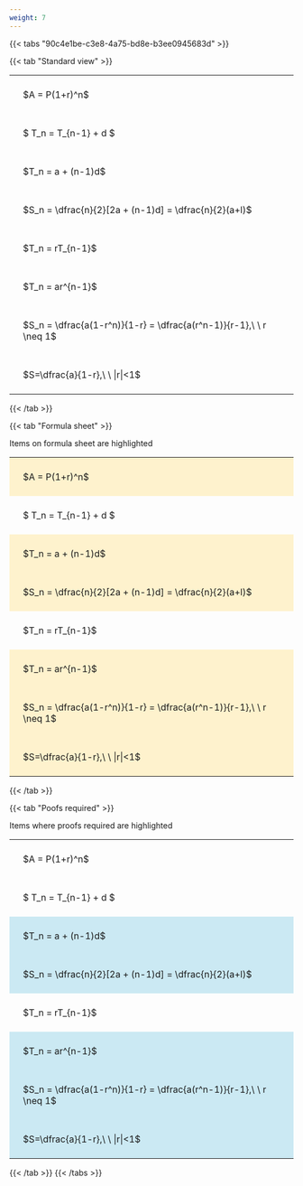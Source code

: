 ```yaml
---
weight: 7
---
```


{{< tabs "90c4e1be-c3e8-4a75-bd8e-b3ee0945683d" >}}

{{< tab "Standard view" >}}

<style type="text/css">
#T_9db4d th.col_heading {
  text-align: left;
  font-size: 1em;
}
#T_9db4d td {
  text-align: left;
  font-size: 1em;
  padding: 1.5em;
}
</style>
<table id="T_9db4d">
  <thead>
  </thead>
  <tbody>
    <tr>
      <td id="T_9db4d_row0_col0" class="data row0 col0" >$A = P(1+r)^n$</td>
    </tr>
    <tr>
      <td id="T_9db4d_row1_col0" class="data row1 col0" >$ T_n = T_{n-1} + d $</td>
    </tr>
    <tr>
      <td id="T_9db4d_row2_col0" class="data row2 col0" >$T_n = a + (n-1)d$</td>
    </tr>
    <tr>
      <td id="T_9db4d_row3_col0" class="data row3 col0" >$S_n = \dfrac{n}{2}[2a + (n-1)d] = \dfrac{n}{2}(a+l)$</td>
    </tr>
    <tr>
      <td id="T_9db4d_row4_col0" class="data row4 col0" >$T_n = rT_{n-1}$</td>
    </tr>
    <tr>
      <td id="T_9db4d_row5_col0" class="data row5 col0" >$T_n = ar^{n-1}$</td>
    </tr>
    <tr>
      <td id="T_9db4d_row6_col0" class="data row6 col0" >$S_n = \dfrac{a(1-r^n)}{1-r} = \dfrac{a(r^n-1)}{r-1},\ \  r \neq 1$</td>
    </tr>
    <tr>
      <td id="T_9db4d_row7_col0" class="data row7 col0" >$S=\dfrac{a}{1-r},\ \ |r|<1$</td>
    </tr>
  </tbody>
</table>
{{< /tab >}}

{{< tab "Formula sheet" >}}

Items on formula sheet are highlighted 
<br>
<style type="text/css">
#T_df6e8 th.col_heading {
  text-align: left;
  font-size: 1em;
}
#T_df6e8 td {
  text-align: left;
  font-size: 1em;
  padding: 1.5em;
}
#T_df6e8_row0_col0, #T_df6e8_row2_col0, #T_df6e8_row3_col0, #T_df6e8_row5_col0, #T_df6e8_row6_col0, #T_df6e8_row7_col0 {
  background-color: rgba(255,194,10, 0.2);
}
#T_df6e8_row1_col0, #T_df6e8_row4_col0 {
  background-color: rgba(0,0,0,0);
}
</style>
<table id="T_df6e8">
  <thead>
  </thead>
  <tbody>
    <tr>
      <td id="T_df6e8_row0_col0" class="data row0 col0" >$A = P(1+r)^n$</td>
    </tr>
    <tr>
      <td id="T_df6e8_row1_col0" class="data row1 col0" >$ T_n = T_{n-1} + d $</td>
    </tr>
    <tr>
      <td id="T_df6e8_row2_col0" class="data row2 col0" >$T_n = a + (n-1)d$</td>
    </tr>
    <tr>
      <td id="T_df6e8_row3_col0" class="data row3 col0" >$S_n = \dfrac{n}{2}[2a + (n-1)d] = \dfrac{n}{2}(a+l)$</td>
    </tr>
    <tr>
      <td id="T_df6e8_row4_col0" class="data row4 col0" >$T_n = rT_{n-1}$</td>
    </tr>
    <tr>
      <td id="T_df6e8_row5_col0" class="data row5 col0" >$T_n = ar^{n-1}$</td>
    </tr>
    <tr>
      <td id="T_df6e8_row6_col0" class="data row6 col0" >$S_n = \dfrac{a(1-r^n)}{1-r} = \dfrac{a(r^n-1)}{r-1},\ \  r \neq 1$</td>
    </tr>
    <tr>
      <td id="T_df6e8_row7_col0" class="data row7 col0" >$S=\dfrac{a}{1-r},\ \ |r|<1$</td>
    </tr>
  </tbody>
</table>
{{< /tab >}}

{{< tab "Poofs required" >}}

Items where proofs required are highlighted 
<br>
<style type="text/css">
#T_82b16 th.col_heading {
  text-align: left;
  font-size: 1em;
}
#T_82b16 td {
  text-align: left;
  font-size: 1em;
  padding: 1.5em;
}
#T_82b16_row0_col0, #T_82b16_row1_col0, #T_82b16_row4_col0 {
  background-color: rgba(0,0,0,0);
}
#T_82b16_row2_col0, #T_82b16_row3_col0, #T_82b16_row5_col0, #T_82b16_row6_col0, #T_82b16_row7_col0 {
  background-color: rgba(0,150,200, 0.2);
}
</style>
<table id="T_82b16">
  <thead>
  </thead>
  <tbody>
    <tr>
      <td id="T_82b16_row0_col0" class="data row0 col0" >$A = P(1+r)^n$</td>
    </tr>
    <tr>
      <td id="T_82b16_row1_col0" class="data row1 col0" >$ T_n = T_{n-1} + d $</td>
    </tr>
    <tr>
      <td id="T_82b16_row2_col0" class="data row2 col0" >$T_n = a + (n-1)d$</td>
    </tr>
    <tr>
      <td id="T_82b16_row3_col0" class="data row3 col0" >$S_n = \dfrac{n}{2}[2a + (n-1)d] = \dfrac{n}{2}(a+l)$</td>
    </tr>
    <tr>
      <td id="T_82b16_row4_col0" class="data row4 col0" >$T_n = rT_{n-1}$</td>
    </tr>
    <tr>
      <td id="T_82b16_row5_col0" class="data row5 col0" >$T_n = ar^{n-1}$</td>
    </tr>
    <tr>
      <td id="T_82b16_row6_col0" class="data row6 col0" >$S_n = \dfrac{a(1-r^n)}{1-r} = \dfrac{a(r^n-1)}{r-1},\ \  r \neq 1$</td>
    </tr>
    <tr>
      <td id="T_82b16_row7_col0" class="data row7 col0" >$S=\dfrac{a}{1-r},\ \ |r|<1$</td>
    </tr>
  </tbody>
</table>
{{< /tab >}}
{{< /tabs >}}